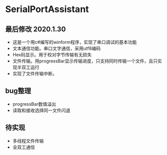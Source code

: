 # SerialPortAssistant
## 最后修改 2020.1.30
*   这是一个用c#编写的winform程序，实现了串口调试的基本功能
*   文本通信功能。串口文字通信，采用utf8编码
*   Hex码显示。用于校对字节传输有无损失
*   文件传输。用progressBar显示传输进度，只支持同时传输一个文件，且只实现半双工运行
*   实现了文件传输中断。
## bug整理
*   progressBar数值溢出
*   读取和接收选择同一文件闪退
## 待实现
*   多线程文件传输
*   全双工通信